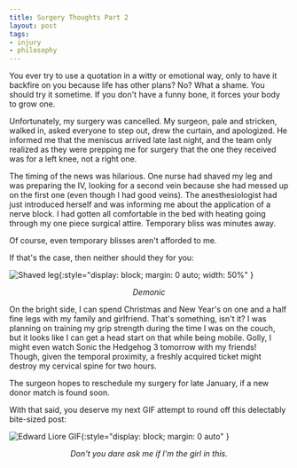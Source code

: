 ```yaml
---
title: Surgery Thoughts Part 2
layout: post
tags:
- injury
- philosophy
---
```


You ever try to use a quotation in a witty or emotional way, only to have it backfire on you because life has other plans? No? What a shame. You should try it sometime. If you don't have a funny bone, it forces your body to grow one.

Unfortunately, my surgery was cancelled. My surgeon, pale and stricken, walked in, asked everyone to step out, drew the curtain, and apologized. He informed me that the meniscus arrived late last night, and the team only realized as they were prepping me for surgery that the one they received was for a left knee, not a right one. 

The timing of the news was hilarious. One nurse had shaved my leg and was preparing the IV, looking for a second vein because she had messed up on the first one (even though I had good veins). The anesthesiologist had just introduced herself and was informing me about the application of a nerve block. I had gotten all comfortable in the bed with heating going through my one piece surgical attire. Temporary bliss was minutes away. 

Of course, even temporary blisses aren't afforded to me.

If that's the case, then neither should they for you:

![Shaved leg](https://chr0nikler.github.io/assets/images/shaved_leg.jpg){:style="display: block; margin: 0 auto; width: 50%" }
<center>
	<em>Demonic</em>
</center>

On the bright side, I can spend Christmas and New Year's on one and a half fine legs with my family and girlfriend. That's something, isn't it? I was planning on training my grip strength during the time I was on the couch, but it looks like I can get a head start on that while being mobile. Golly, I might even watch Sonic the Hedgehog 3 tomorrow with my friends! Though, given the temporal proximity, a freshly acquired ticket might destroy my cervical spine for two hours.

The surgeon hopes to reschedule my surgery for late January, if a new donor match is found soon.

With that said, you deserve my next GIF attempt to round off this delectably bite-sized post:

![Edward Liore GIF](https://chr0nikler.github.io/assets/images/FMAB.gif){:style="display: block; margin: 0 auto" }
<center>
	<em>Don't you dare ask me if I'm the girl in this.</em>
</center>

